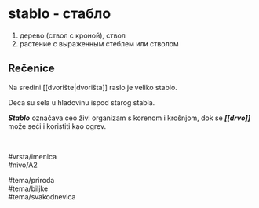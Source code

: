 # stablo - стабло

1. дерево (ствол с кроной), ствол  
2. растение с выраженным стеблем или стволом  

## Rečenice

Na sredini [[dvorište|dvorišta]] raslo je veliko stablo.

Deca su sela u hladovinu ispod starog stabla.

***Stablo*** označava ceo živi organizam s korenom i krošnjom, dok se ***[[drvo]]*** može seći i koristiti kao ogrev.

<br>

#vrsta/imenica  
#nivo/A2  

#tema/priroda  
#tema/biljke  
#tema/svakodnevica  
